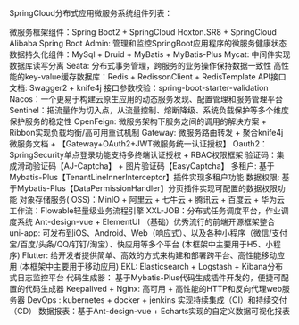 SpringCloud分布式应用微服务系统组件列表：

微服务框架组件：Spring Boot2 + SpringCloud Hoxton.SR8 + SpringCloud Alibaba
Spring Boot Admin: 管理和监控SpringBoot应用程序的微服务健康状态
数据持久化组件：MySql + Druid + MyBatis + MyBatis-Plus
Mycat: 中间件实现数据库读写分离
Seata: 分布式事务管理，跨服务的业务操作保持数据一致性
高性能的key-value缓存数据库：Redis + RedissonClient + RedisTemplate
API接口文档:  Swagger2 + knife4j
接口参数校验：spring-boot-starter-validation
Nacos：一个更易于构建云原生应用的动态服务发现、配置管理和服务管理平台
Sentinel：把流量作为切入点，从流量控制、熔断降级、系统负载保护等多个维度保护服务的稳定性
OpenFeign:  微服务架构下服务之间的调用的解决方案 + Ribbon实现负载均衡/高可用重试机制
Gateway:  微服务路由转发 + 聚合knife4j微服务文档 + 【Gateway+OAuth2+JWT微服务统一认证授权】
Oauth2：SpringSecurity单点登录功能支持多终端认证授权 + RBAC权限框架
验证码：集成滑动验证码【AJ-Captcha】 + 图片验证码【EasyCaptcha】
多租户:  基于Mybatis-Plus【TenantLineInnerInterceptor】插件实现多租户功能
数据权限:  基于Mybatis-Plus【DataPermissionHandler】分页插件实现可配置的数据权限功能
对象存储服务( OSS)：MinIO + 阿里云 + 七牛云 + 腾讯云 + 百度云 + 华为云
工作流：Flowable轻量级业务流程引擎
XXL-JOB：分布式任务调度平台，作业调度系统
Ant-design-vue + ElementUI （基础）优秀流行的前端开源框架整合
uni-app: 可发布到iOS、Android、Web（响应式）、以及各种小程序（微信/支付宝/百度/头条/QQ/钉钉/淘宝）、快应用等多个平台 (本框架中主要用于H5、小程序)
Flutter:  给开发者提供简单、高效的方式来构建和部署跨平台、高性能移动应用 (本框架中主要用于移动应用)
EKL:  Elasticsearch + Logstash + Kibana分布式日志监控平台
代码生成器： 基于Mybatis-Plus代码生成插件开发的，便捷可配置的代码生成器
Keepalived + Nginx: 高可用 + 高性能的HTTP和反向代理web服务器
DevOps : kubernetes + docker + jenkins 实现持续集成（CI）和持续交付（CD）
数据报表：基于Ant-design-vue + Echarts实现的自定义数据可视化报表

